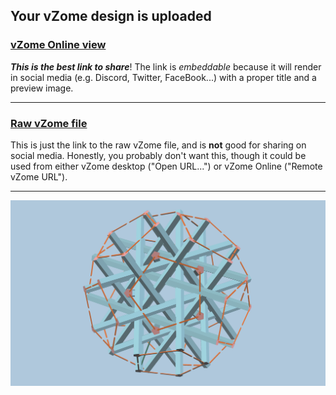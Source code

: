 ## Your vZome design is uploaded

### [vZome Online view][embed]

***This is the best link to share***!  The link is *embeddable* because it will render in social media (e.g. Discord, Twitter, FaceBook...) with a proper title and a preview image.

---

### [Raw vZome file][raw]

This is just the link to the raw vZome file, and is **not** good for
sharing on social media.
Honestly, you probably don't want this, though it could be used from either
vZome desktop ("Open URL...") or vZome Online ("Remote vZome URL").

---

![Image](<no-twist-sticks-weaving-2.png>)


[embed]: <https://vzome.com/app/embed.py?url=https://raw.githubusercontent.com/vorth/vzome-sharing/main/2021/07/29/16-16-14-no-twist-sticks-weaving-2/no-twist-sticks-weaving-2.vZome>
[raw]: <https://raw.githubusercontent.com/vorth/vzome-sharing/main/2021/07/29/16-16-14-no-twist-sticks-weaving-2/no-twist-sticks-weaving-2.vZome>
